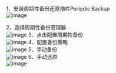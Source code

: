 1、安装周期性备份还原插件Periodic Backup  
![image](https://github.com/mykubernetes/linux-install/blob/master/image/jenkins001.png)

2、选择周期性备份管理器  
![image](https://github.com/mykubernetes/linux-install/blob/master/image/jenkins002.png)
3、点击配置周期性备份  
![image](https://github.com/mykubernetes/linux-install/blob/master/image/jenkins003.png)
4、配置备份策略  
![image](https://github.com/mykubernetes/linux-install/blob/master/image/jenkins004.png)
5、手动备份  
![image](https://github.com/mykubernetes/linux-install/blob/master/image/jenkins006.png)
6、手动还原  
![image](https://github.com/mykubernetes/linux-install/blob/master/image/jenkins005.png)
